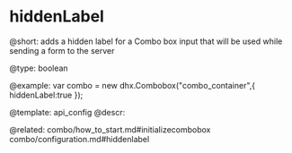hiddenLabel
=============

@short: 
adds a hidden label for a Combo box input that will be used while sending a form to the server




@type: boolean

@example: 
var combo = new dhx.Combobox("combo_container",{
    hiddenLabel:true
});


@template:	api_config
@descr: 

@related: combo/how_to_start.md#initializecombobox
combo/configuration.md#hiddenlabel


